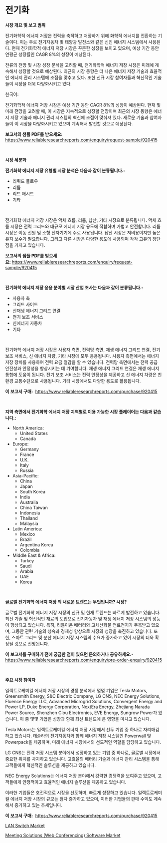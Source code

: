 <p><h1>전기화</h1></p><p><strong>시장 개요 및 보고 범위</strong></p>
<p><p>전기화학적 에너지 저장은 전력을 축적하고 저장하기 위해 화학적 에너지를 전환하는 기술이다. 이는 주로 전기자동차 및 태양광 발전소와 같은 신진 에너지 시스템에서 사용된다. 현재 전기화학적 에너지 저장 시장은 꾸준한 성장을 보이고 있으며, 예상 기간 동안 연평균 성장률인 CAGR 8%의 성장이 예상된다. </p><p>전류의 전망 및 시장 성장 분석을 고려할 때, 전기화학적 에너지 저장 시장은 미래에 계속해서 성장할 것으로 예상된다. 최근의 시장 동향은 더 나은 에너지 저장 기술과 효율적인 에너지 관리 시스템에 초점을 맞추고 있다. 또한 신규 시장 참여자들과 혁신적인 기술들이 시장을 더욱 다양화시키고 있다.</p><p>한국어:</p><p>전기화학적 에너지 저장 시장은 예상 기간 동안 CAGR 8%의 성장이 예상된다. 현재 및 미래 전망을 고려할 때, 이 시장은 지속적으로 성장할 전망이며 최근의 시장 동향은 에너지 저장 기술과 에너지 관리 시스템의 혁신에 초점이 맞춰져 있다. 새로운 기술과 참여자들이 이 시장을 다양화시키고 있으며 계속해서 발전할 것으로 예상된다.</p></p>
<p><strong>보고서의 샘플 PDF를 받으세요:</strong> <a href="https://www.reliableresearchreports.com/enquiry/request-sample/920415">https://www.reliableresearchreports.com/enquiry/request-sample/920415</a></p>
<p>&nbsp;</p>
<p><strong>시장 세분화</strong></p>
<p><strong>전기화학 에너지 저장 유형별 시장 분석은 다음과 같이 분류됩니다.:</strong></p>
<p><ul><li>리퀴드 플로우</li><li>리튬</li><li>리드 애시드</li><li>기타</li></ul></p>
<p>&nbsp;</p>
<p><p>전기화학 에너지 저장 시장은 액체 흐름, 리튬, 납산, 기타 시장으로 분류됩니다. 액체 흐름 시장은 전력 그리드와 대규모 에너지 저장 용도에 적합하며 가볍고 안전합니다. 리튬 시장은 이동 전원 및 소형 전자기기에 주로 사용됩니다. 납산 시장은 저비용이지만 높은 유지 보수가 필요합니다. 그리고 다른 시장은 다양한 용도에 사용되며 각각 고유의 장단점을 가지고 있습니다.</p></p>
<p><strong>보고서의 샘플 PDF를 받으세요:</strong>&nbsp;<a href="https://www.reliableresearchreports.com/enquiry/request-sample/920415">https://www.reliableresearchreports.com/enquiry/request-sample/920415</a></p>
<p>&nbsp;</p>
<p><strong> 전기화학 에너지 저장 응용 분야별 시장 산업 조사는 다음과 같이 분류됩니다.:</strong></p>
<p><ul><li>사용자 측</li><li>그리드 사이드</li><li>신재생 에너지 그리드 연결</li><li>전기 보조 서비스</li><li>신에너지 자동차</li><li>기타</li></ul></p>
<p>&nbsp;</p>
<p><p>전기화학 에너지 저장 시장은 사용자 측면, 전력망 측면, 재생 에너지 그리드 연결, 전기 보조 서비스, 신 에너지 차량, 기타 시장에 모두 응용됩니다. 사용자 측면에서는 에너지 저장 장치를 사용하여 전력 요금 절감을 할 수 있습니다. 전력망 측면에서는 전력 공급 안전성과 안정성을 향상시키는 데 기여합니다. 재생 에너지 그리드 연결은 재생 에너지 통합에 도움이 됩니다. 전기 보조 서비스는 전력 안정성을 제공하고 신 에너지 차량은 친환경 교통수단으로 사용됩니다. 기타 시장에서도 다양한 용도로 활용됩니다.</p></p>
<p><strong>이 보고서 구매:</strong>&nbsp; <a href="https://www.reliableresearchreports.com/purchase/920415">https://www.reliableresearchreports.com/purchase/920415</a></p>
<p>&nbsp;</p>
<p><strong>지역 측면에서 전기화학 에너지 저장 지역별로 이용 가능한 시장 플레이어는 다음과 같습니다.:</strong></p>
<p><ul>
    <li>
        North America:
        <ul>
            <li>United States</li>
            <li>Canada</li>
        </ul>
    </li>
    <li>
        Europe:
        <ul>
            <li>Germany</li>
            <li>France</li>
            <li>U.K.</li>
            <li>Italy</li>
            <li>Russia</li>
        </ul>
    </li>
    <li>
        Asia-Pacific:
        <ul>
            <li>China</li>
            <li>Japan</li>
            <li>South Korea</li>
            <li>India</li>
            <li>Australia</li>
            <li>China Taiwan</li>
            <li>Indonesia</li>
            <li>Thailand</li>
            <li>Malaysia</li>
        </ul>
    </li>
    <li>
        Latin America:
        <ul>
            <li>Mexico</li>
            <li>Brazil</li>
            <li>Argentina Korea</li>
            <li>Colombia</li>
        </ul>
    </li>
    <li>
        Middle East & Africa:
        <ul>
            <li>Turkey</li>
            <li>Saudi</li>
            <li>Arabia</li>
            <li>UAE</li>
            <li>Korea</li>
        </ul>
    </li>
    </ul></p>
<p>&nbsp;</p>
<p><strong>글로벌 전기화학 에너지 저장 의 새로운 트렌드는 무엇입니까? 시장?</strong></p>
<p><p>글로벌 전기화학 에너지 저장 시장의 신규 및 현재 트렌드는 빠르게 발전하고 있습니다. 최신 기술 및 혁신적인 재료의 도입으로 전기자동차 및 재생 에너지 저장 시스템의 성능이 향상되고 있습니다. 특히, 리튬이온 배터리와 고체산화물 연료전지가 주목받고 있으며, 그동안 관련 기술의 성숙과 경제성 향상으로 시장의 성장을 촉진하고 있습니다. 또한, 스마트 그리드 및 분산 에너지 저장 시스템의 수요가 증가하고 있어 시장의 더욱 확장될 것으로 전망됩니다.</p></p>
<p><strong>이 보고서를 구매하기 전에 궁금한 점이 있으면 문의하거나 공유하세요.</strong>- <a href="https://www.reliableresearchreports.com/enquiry/pre-order-enquiry/920415">https://www.reliableresearchreports.com/enquiry/pre-order-enquiry/920415</a></p>
<p>&nbsp;</p>
<p><strong>주요 시장 참여자</strong></p>
<p><p>일렉트로케미컬 에너지 저장 시장의 경쟁 분석에서 몇몇 기업은 Tesla Motors, Greensmith Energy, S&C Electric Company, LG CNS, NEC Energy Solutions, Fluence Energy LLC, Advanced Microgrid Solutions, Convergent Energy and Power LP, Duke Energy Corporation, NextEra Energy, Zhejiang Narada Power Source, Shenzhen Clou Electronics, EVE Energy, Sungrow Power가 있습니다. 이 중 몇몇 기업은 성장과 함께 최신 트렌드에 큰 영향을 미치고 있습니다.</p><p>Tesla Motors는 일렉트로케미컬 에너지 저장 시장에서 선두 기업 중 하나로 자리매김하고 있습니다. 테슬라의 전기자동차와 함께 에너지 저장 시스템인 Powerwall 및 Powerpack을 제공하며, 미래 에너지 시장에서의 선도적인 역할을 담당하고 있습니다.</p><p>LG CNS는 전력 저장 시스템 분야에서 성장하고 있는 기업 중 하나로, 글로벌 시장에서 중요한 위치를 차지하고 있습니다. 고효율의 배터리 기술과 에너지 관리 시스템을 통해 고객들에게 혁신적인 솔루션을 제공하고 있습니다.</p><p>NEC Energy Solutions는 에너지 저장 분야에서 강력한 경쟁력을 보여주고 있으며, 고객들에게 안정적이고 효율적인 에너지 솔루션을 제공하고 있습니다.</p><p>이러한 기업들은 호전적으로 시장을 선도하며, 빠르게 성장하고 있습니다. 일렉트로케미컬 에너지 저장 시장의 규모는 점차 증가하고 있으며, 이러한 기업들의 판매 수익도 계속해서 증가하고 있는 추세입니다.</p></p>
<p><strong>이 보고서 구매:</strong>&nbsp;&nbsp;<a href="https://www.reliableresearchreports.com/purchase/920415">https://www.reliableresearchreports.com/purchase/920415</a></p>
<p><p><a href="https://github.com/RichRobinson5/Market-Research-Report-List-3/blob/main/lan-switch-market.md">LAN Switch Market</a></p><p><a href="https://github.com/singletonthaxterkelliehr2df/Market-Research-Report-List-1/blob/main/meeting-solutions-web-conferencing-software-market.md">Meeting Solutions (Web Conferencing) Software Market</a></p></p>

